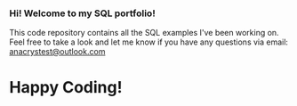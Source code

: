 ### Hi! Welcome to my SQL portfolio!
This code repository contains all the SQL examples I've been working on. 
Feel free to take a look and let me know if you have any questions via email:
anacrystest@outlook.com

# Happy Coding! 
